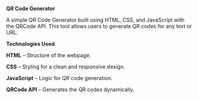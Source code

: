 **QR Code Generator**

A simple QR Code Generator built using HTML, CSS, and JavaScript with the QRCode API. This tool allows users to generate QR codes for any text or URL.

**Technologies Used**

**HTML** – Structure of the webpage.

**CSS** – Styling for a clean and responsive design.

**JavaScript** – Logic for QR code generation.

**QRCode API** – Generates the QR codes dynamically.
